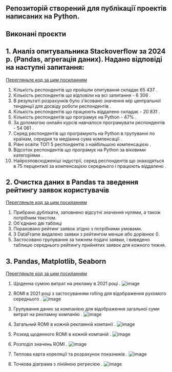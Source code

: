 ## Репозиторій створений для публікації проектів написаних на Python.

## **Виконані проєкти**
## 1. Аналіз опитувальника Stackoverflow за 2024 р. (Pandas, агрегація даних). Надано відповіді на наступні запитання:
[Перегляньте код за цим посиланням](https://github.com/RomanHresko/Python/blob/main/1%29%20Pandas%20and%20data%20aggregation/Results%20of%20the%20developer%20survey.ipynb)

1. Кількість респондентів що пройшли опитування складає 65 437 .
2. Кількість респондентів що відповіли на всі запитання - 6 306 .
3. В результаті розрахунків було з'ясовано значення мір центральної тенденції для досвіду роботи респондентів .
5. Кількість респондентів що працюють віддалено складає - 20 831 .
6. Кількість респондентів що програмує на Python - 47% .
7. За допомогою онлайн курсів навчалося програмувати респондентів - 54 061 .
9. Серед респондентів що програмують на Python в групуванні по країнам, середня та медіанна сума компенсації .
11. Рівні освіти ТОП 5 респондентів з найбільшою компенсацією .
12. Відсоток респондентів що програмує на Python за віковими категоріями .
11. Найрозповсюдженіші індустрії, серед респондентів що знаходяться в 75 перцентилі за компенсацією середнього і працюють віддалено .



## 2. Очистка даних в Pandas та зведення рейтингу заявок користувачів 
[Перегляньте код за цим посиланням](https://github.com/RomanHresko/Python/blob/main/2%29%20Data%20cleaning%20with%20Pandas/Cleaning%20data%20Pandas.ipynb)
1. Прибрано дублікати, заповнено відсутні значення нулями, а також потрібним текстом.
2.  Об'єднано дві таблиці
3.  Пораховано рейтинг заявок згідно з потрібними умовами.
4.  З DataFrame видалено заявки з рейтингом менше або дорівнює 0.
5.  Застосовано групування за тижнем подачі заявки, і виведено таблицю середнього рейтингу прийнятих заявок для кожного тижня.

## 3. Pandas, Matplotlib, Seaborn 
[Перегляньте код за цим посиланням](https://github.com/RomanHresko/Python/blob/main/3%29%20Pandas%2C%20Seaborn%2C%20Matplotlib/Pandas%2C%20Seaborn%2C%20Matplotlib.ipynb)
1. Щоденна сумою витрат на рекламу в 2021 році .
![image](https://github.com/user-attachments/assets/3a8a4656-734a-4039-bc05-7f3b61ae94ec)

2. ROMI в 2021 році з застосуванням rolling для відображення рухомого середнього .
![image](https://github.com/user-attachments/assets/bc79a249-dde6-4a6f-94fa-a1b8552a4817)

3. Групування даних за компанією для відображення загальної суми витрат на рекламну компанію .
![image](https://github.com/user-attachments/assets/82d662e1-d0df-4286-93a3-1085f7127579)

4. Загальний ROMI в кожній рекламній компанії .
![image](https://github.com/user-attachments/assets/2f6ba956-1129-4e6a-b1ae-4e3c2575cf38)

5. Розкид щоденного ROMI в кожній компаній .
![image](https://github.com/user-attachments/assets/f17ad4c0-faa1-4977-a498-c2a5740a7ce9)

6. Розподіл значень ROMI .
![image](https://github.com/user-attachments/assets/3f874122-6db8-4df6-8c05-0e347ae6e298)

7. Теплова карта кореляції та розрахунок показників .
![image](https://github.com/user-attachments/assets/5c54fc72-ed2a-4c71-937d-ba00e233c173)

8. Точкова діаграма з лінійною регресією .
![image](https://github.com/user-attachments/assets/c51be823-27fe-4793-be8e-5d1c4feb62a9)


